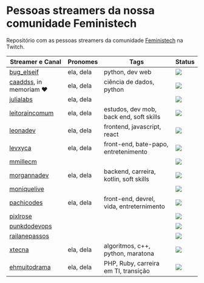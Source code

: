 # Pessoas streamers da nossa comunidade Feministech
Repositório com as pessoas streamers da comunidade [Feministech](https://www.twitch.tv/team/livecodergirls) na Twitch.

Streamer e Canal                                                 | Pronomes     | Tags              | Status
---------------------------------------------------------------- | ------------ | ----------------  | ---------------
[bug_elseif](https://www.twitch.tv/bug_elseif)                   | ela, dela    | python, dev web   | ![](https://img.shields.io/twitch/status/bug_elseif?color=%238502BB&label=bug_elseif&style=flat-square)
[caaddss](https://www.twitch.tv/caaddss), in memoriam :heart:    | ela, dela    | ciência de dados, python | ![](https://img.shields.io/twitch/status/caaddss?color=%238502BB&label=caaddss&style=flat-square)
[julialabs](https://www.twitch.tv/julialabs)                     |  ela, dela   |                   | ![](https://img.shields.io/twitch/status/julialabs?color=%238502BB&label=julialabs&style=flat-square)
[leitoraincomum](https://www.twitch.tv/leitoraincomum)           |  ela, dela   | estudos, dev mob, back end, soft skills | ![](https://img.shields.io/twitch/status/leitoraincomum?color=%238502BB&label=leitoraincomum&style=flat-square)
[leonadev](https://www.twitch.tv/leonadev)                       |  ela, dela   | frontend, javascript, react          | ![](https://img.shields.io/twitch/status/leonadev?color=%238502BB&label=leonadev&style=flat-square)
[levxyca](https://www.twitch.tv/levxyca)                         |  ela, dela   | front-end, bate-papo, entretenimento | ![](https://img.shields.io/twitch/status/levxyca?color=%238502BB&label=levxyca&style=flat-square)
[mmillecm](https://www.twitch.tv/mmillecm)                       |              |                     | ![](https://img.shields.io/twitch/status/mmillecm?color=%238502BB&label=mmillecm&style=flat-square)
[morgannadev](https://www.twitch.tv/morgannadev)                 | ela, dela    | backend, carreira, kotlin, soft skills | ![](https://img.shields.io/twitch/status/morgannadev?color=%238502BB&label=morgannadev&style=flat-square)
[moniquelive](https://www.twitch.tv/moniquelive)                 |              |                    | ![](https://img.shields.io/twitch/status/moniquelive?color=%238502BB&label=moniquelive&style=flat-square)
[pachicodes](https://www.twitch.tv/pachicodes)                   | ela, dela    | front-end, devrel, vida, entreternimento | ![](https://img.shields.io/twitch/status/pachicodes?color=%238502BB&label=pachicodes&style=flat-square)
[pixlrose](https://www.twitch.tv/pixlrose)                       |              |                    | ![](https://img.shields.io/twitch/status/pixlrose?color=%238502BB&label=pixlrose&style=flat-square)
[punkdodevops](https://www.twitch.tv/punkdodevops)               |              |                    | ![](https://img.shields.io/twitch/status/punkdodevops?color=%238502BB&label=punkdodevops&style=flat-square)
[railanepassos](https://www.twitch.tv/railanepassos)             |              |                    | ![](https://img.shields.io/twitch/status/railanepassos?color=%238502BB&label=railanepassos&style=flat-square)
[xtecna](https://www.twitch.tv/xtecna)                           | ela, dela    | algoritmos, c++, python, maratona |![](https://img.shields.io/twitch/status/xtecna?color=%238502BB&label=xtecna&style=flat-square)
[ehmuitodrama](https://www.twitch.tv/ehmuitodrama)               | ela, dela    | PHP, Ruby, carreira em TI, transição |![](https://img.shields.io/twitch/status/ehmuitodrama?color=%238502BB&label=ehmuitodrama&style=flat-square)
